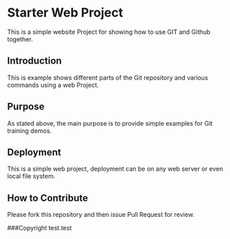 # Starter Web Project

This is a simple website Project for showing how to use GIT and Github together.

## Introduction

This is example shows different parts of the Git repository and various commands using a web Project.

## Purpose

As stated above, the main purpose is to provide simple examples for Git training demos.

## Deployment

This is a simple web project, deployment can be on any web server or even local file system.

## How to Contribute

Please fork this repository and then issue Pull Request for review.

###Copyright
test.test
